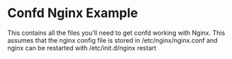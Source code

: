 Confd Nginx Example
==============

This contains all the files you'll need to get confd working with Nginx. This assumes that the nginx config file is stored in /etc/nginx/nginx.conf and nginx can be restarted with /etc/init.d/nginx restart